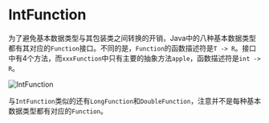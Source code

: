 # IntFunction

为了避免基本数据类型与其包装类之间转换的开销，Java中的八种基本数据类型都有其对应的`Function`接口。不同的是，`Function`的函数描述符是`T -> R`。接口中有4个方法，而`xxxFunction`中只有主要的抽象方法`apple`，函数描述符是`int -> R`。

![IntFunction](https://ws4.sinaimg.cn/large/006tKfTcgy1fs4q8ufp12j30i6030glp.jpg)

与`IntFunction`类似的还有`LongFunction`和`DoubleFunction`，注意并不是每种基本数据类型都有对应的`Function`。
